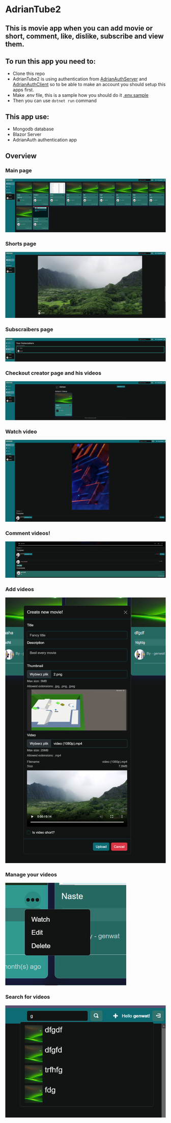 # AdrianTube2

## This is movie app when you can add movie or short, comment, like, dislike, subscribe and view them.

## To run this app you need to:
* Clone this repo
* AdrianTube2 is using authentication from [AdrianAuthServer](https://github.com/GenWatt/AdrianAuthServer) and [AdrianAuthClient](https://github.com/GenWatt/AdrianAuthClient) so to be able to make an account you should setup this apps first.
* Make .env file, this is a sample how you should do it [.env.sample](./.env.sample)
* Then you can use `dotnet run` command


## This app use:
* Mongodb database
* Blazor Server
* AdrianAuth authentication app

## Overview

### Main page 

![Main page](./readmeAssets/AdrianTube2.png)

### Shorts page

![Shorts page](./readmeAssets/Shorts.png)

### Subscraibers page

![Subs page](./readmeAssets/Subscriabers.png)

### Checkout creator page and his videos

![Creator page](./readmeAssets/User%20page.png)

### Watch video 

![Video page](./readmeAssets/Video.png)

### Comment videos!

![Comment](./readmeAssets/Comment.png)

### Add videos

![Add videos](./readmeAssets/add%20videos.png)

### Manage your videos

![Manage videos](./readmeAssets/mnage%20videos.png)

### Search for videos 

![Search videos](./readmeAssets/search%20videos.png)